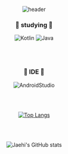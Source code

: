 <div align=center>
  
![header](https://capsule-render.vercel.app/api?type=waving&color=9999FF&height=300&section=header&text=Jaehiと申します&fontSize=44)

### :purple_heart: studying :purple_heart:
![Kotlin](https://img.shields.io/badge/Kotlin-5A45FF?style=flat-square&logo=Kotlin&logoColor=white) ![Java](https://img.shields.io/badge/Java-FF9A00?style=flat-square&logo=Java&logoColor=white) 
  
   <br>
  </br>
  
### :blue_heart: IDE :blue_heart:
![AndroidStudio](https://img.shields.io/badge/Android_Studio-3DDC84?style=flat-square&logo=AndroidStudio&logoColor=white)



  <br>
  </br>
  
[![Top Langs](https://github-readme-stats.vercel.app/api/top-langs/?username=Jaehi&langs_count=8)](https://github.com/Jaehi/github-readme-stats)

  
  <br>
  </br>
  
![Jaehi's GitHub stats](https://github-readme-stats.vercel.app/api?username=Jaehi&show_icons=true&theme=tokyonight)
  
</div>
